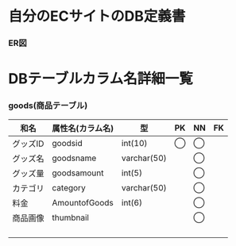 # 自分のECサイトのDB定義書
### ER図

# DBテーブルカラム名詳細一覧

### goods(商品テーブル)
|和名|属性名(カラム名)|型|PK|NN|FK|
|---|---|---|---|---|---|
|グッズID|goodsid|int(10)|◯|◯||
|グッズ名|goodsname|varchar(50)||◯||
|グッズ量|goodsamount|int(5)||◯||
|カテゴリ|category|varchar(50)||◯||
|料金|AmountofGoods|int(6)||◯||
|商品画像|thumbnail|||◯||
|||||||
|||||||
|||||||
|||||||
